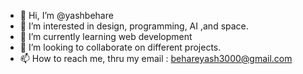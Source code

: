 - 👋 Hi, I’m @yashbehare
- 👀 I’m interested in design, programming, AI ,and space.
- 🌱 I’m currently learning web development
- 💞️ I’m looking to collaborate on different projects.
- 📫 How to reach me, thru my email : behareyash3000@gmail.com

<!---
yashbehare/yashbehare is a ✨ special ✨ repository because its `README.md` (this file) appears on your GitHub profile.
You can click the Preview link to take a look at your changes.
--->
